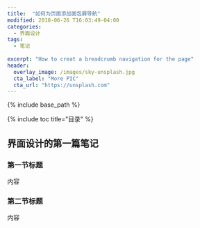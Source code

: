 ```yaml
---
title:  "如何为页面添加面包屑导航"
modified: 2018-06-26 T16:03:49-04:00
categories: 
  - 界面设计
tags:
  - 笔记
  
excerpt: "How to creat a breadcrumb navigation for the page"
header:
  overlay_image: /images/sky-unsplash.jpg
  cta_label: "More PIC"
  cta_url: "https://unsplash.com"
---
```


{% include base_path %}

{% include toc title="目录" %}


## 界面设计的第一篇笔记

### 第一节标题

内容

### 第二节标题

内容